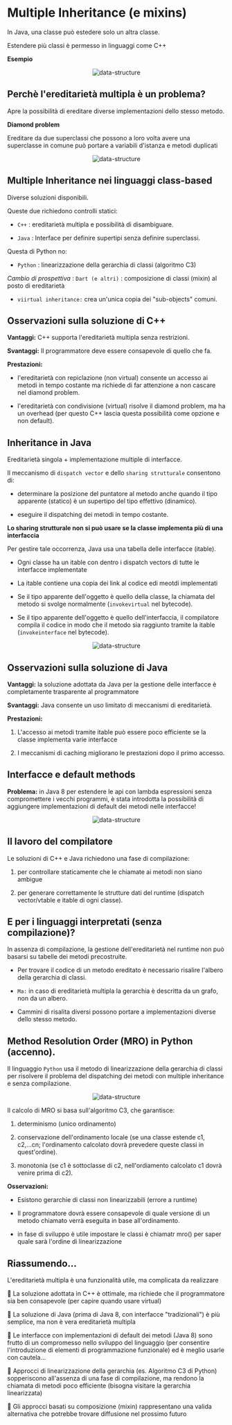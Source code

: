 # Multiple Inheritance (e mixins)

In Java, una classe può estedere solo un altra classe.

Estendere più classi è permesso in linguaggi come C++

**Esempio**

<p align="center">
  <img src="./assets/pdp58.png" alt="data-structure" />
</p>

## Perchè l'ereditarietà multipla è un problema?

Apre la possibilità di ereditare diverse implementazioni dello stesso metodo.

**Diamond problem**

Ereditare da due superclassi che possono a loro volta avere una superclasse in comune può portare a variabili d'istanza e metodi duplicati

<p align="center">
  <img src="./assets/pdp59.png" alt="data-structure" />
</p>

## Multiple Inheritance nei linguaggi class-based

Diverse soluzioni disponibili.

Queste due richiedono controlli statici:

- `C++` : ereditarietà multipla e possibilità di disambiguare.

- `Java` : Interface per definire supertipi senza definire superclassi.

Questa di Python no:

- `Python` : linearizzazione della gerarchia di classi (algoritmo C3)

_Cambio di prospettiva_ : `Dart (e altri)` : composizione di classi (mixin) al posto di ereditarietà

- `viirtual inheritance:` crea un'unica copia dei "sub-objects" comuni.

## Osservazioni sulla soluzione di C++

**Vantaggi:** C++ supporta l'ereditarietà multipla senza restrizioni.

**Svantaggi:** Il programmatore deve essere consapevole di quello che fa.

**Prestazioni:**

- l'ereditarietà con repiclazione (non virtual) consente un accesso ai metodi in tempo costante ma richiede di far attenzione a non cascare nel diamond problem.

- l'ereditarietà con condivisione (virtual) risolve il diamond problem, ma ha un overhead (per questo C++ lascia questa possibilità come opzione e non default).

## Inheritance in Java

Ereditarietà singola + implementazione multiple di interfacce.

Il meccanismo di `dispatch vector` e dello `sharing strutturale` consentono di:

- determinare la posizione del puntatore al metodo anche quando il tipo apparente (statico) è un supertipo del tipo effettivo (dinamico).

- eseguire il dispatching dei metodi in tempo costante.

**Lo sharing strutturale non si può usare se la classe implementa più di una interfaccia**

Per gestire tale occorrenza, Java usa una tabella delle interfacce (itable).

- Ogni classe ha un itable con dentro i dispatch vectors di tutte le interfacce implementate

- La itable contiene una copia dei link al codice edi meotdi implementati

- Se il tipo apparente dell'oggetto è quello della classe, la chiamata del metodo si svolge normalmente (`invokevirtual` nel bytecode).

- Se il tipo apparente dell'oggetto è quello dell'interfaccia, il compilatore compila il codice in modo che il metodo sia raggiunto tramite la itable (`invokeinterface` nel bytecode).

<p align="center">
  <img src="./assets/pdp60.png" alt="data-structure" />
</p>

## Osservazioni sulla soluzione di Java

**Vantaggi:** la soluzione adottata da Java per la gestione delle interfacce è completamente trasparente al programmatore

**Svantaggi:** Java consente un uso limitato di meccanismi di ereditarietà.

**Prestazioni:**

1. L'accesso ai metodi tramite itable può essere poco efficiente se la classe implementa varie interfacce

2. I meccanismi di caching migliorano le prestazioni dopo il primo accesso.

## Interfacce e default methods

**Problema:** in Java 8 per estendere le api con lambda espressioni senza compromettere i vecchi programmi, è stata introdotta la possibilità di aggiungere implementazioni di default dei metodi nelle interfacce!

<p align="center">
  <img src="./assets/pdp61.png" alt="data-structure" />
</p>

## Il lavoro del compilatore

Le soluzioni di C++ e Java richiedono una fase di compilazione:

1. per controllare staticamente che le chiamate ai metodi non siano ambigue

2. per generare correttamente le strutture dati del runtime (dispatch vector/vtable e itable di ogni classe).

## E per i linguaggi interpretati (senza compilazione)?

In assenza di compilazione, la gestione dell'ereditarietà nel runtime non può basarsi su tabelle dei metodi precostruite.

- Per trovare il codice di un metodo ereditato è necessario risalire l'albero della gerarchia di classi.

- `Ma:` in caso di ereditarietà multipla la gerarchia è descritta da un grafo, non da un albero.
- Cammini di risalita diversi possono portare a implementazioni diverse dello stesso metodo.

## Method Resolution Order (MRO) in Python (accenno).

Il linguaggio `Python` usa il metodo di linearizzazione della gerarchia di classi per risolvere il problema del dispatching dei metodi con multiple inheritance e senza compilazione.

<p align="center">
  <img src="./assets/pdp62.png" alt="data-structure" />
</p>

Il calcolo di MRO si basa sull'algoritmo C3, che garantisce:

1. determinismo (unico ordinamento)

2. conservazione dell'ordinamento locale (se una classe estende c1, c2,...cn; l'ordinamento calcolato dovrà prevedere queste classi in quest'ordine).

3. monotonia (se c1 è sottoclasse di c2, nell'ordiamento calcolato c1 dovrà venire prima di c2).

**Osservazioni:**

- Esistono gerarchie di classi non linearizzabili (errore a runtime)

- Il programmatore dovrà essere consapevole di quale versione di un metodo chiamato verrà eseguita in base all'ordinamento.

- in fase di sviluppo è utile impostare le classi è chiamatr mro() per saper quale sarà l'ordine di linearizzazione

## Riassumendo…

L'ereditarietà multipla è una funzionalità utile, ma complicata da realizzare

 La soluzione adottata in C++ è ottimale, ma richiede che il programmatore sia ben consapevole (per capire quando usare virtual)

 La soluzione di Java (prima di Java 8, con interfacce "tradizionali") è più semplice, ma non è vera ereditarietà multipla

 Le interfacce con implementazioni di default dei metodi (Java 8) sono frutto di un compromesso nello sviluppo del linguaggio (per consentire l'introduzione di elementi di programmazione funzionale) ed è meglio usarle con cautela…

 Approcci di linearizzazione della gerarchia (es. Algoritmo C3 di Python) sopperiscono all'assenza di una fase di compilazione, ma rendono la chiamata di metodi poco efficiente (bisogna visitare la gerarchia linearizzata)

 Gli approcci basati su composizione (mixin) rappresentano una valida
alternativa che potrebbe trovare diffusione nel prossimo futuro
